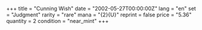 +++
title = "Cunning Wish"
date = "2002-05-27T00:00:00Z"
lang = "en"
set = "Judgment"
rarity = "rare"
mana = "{2}{U}"
reprint = false
price = "5.36"
quantity = 2
condition = "near_mint"
+++
